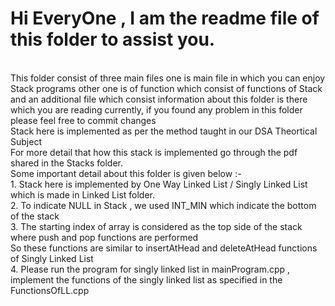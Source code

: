 # Hi EveryOne , I am the readme file of this folder to assist you.
<br>
This folder consist of three main files one is main file in which you can enjoy Stack programs other one is of function which consist of functions of Stack and an additional file which consist information about this folder is there which you are reading currently, if you found any problem in this folder please feel free to commit changes
<br>
Stack here is implemented as per the method taught in our DSA Theortical Subject
<br>
For more detail that how this stack is implemented go through the pdf shared in the Stacks folder.
<br>
Some important detail about this folder is given below :-
<br>
1. Stack here is implemented by One Way Linked List / Singly Linked List which is made in Linked List folder.
<br>
2. To indicate NULL in Stack , we used INT_MIN which indicate the bottom of the stack
<br>
3. The starting index of array is considered as the top side of the stack where push and pop functions are performed
<br>
So these functions are similar to insertAtHead and deleteAtHead functions of Singly Linked List
<br>
4. Please run the program for singly linked list in mainProgram.cpp , implement the functions of the singly linked list as specified in the FunctionsOfLL.cpp